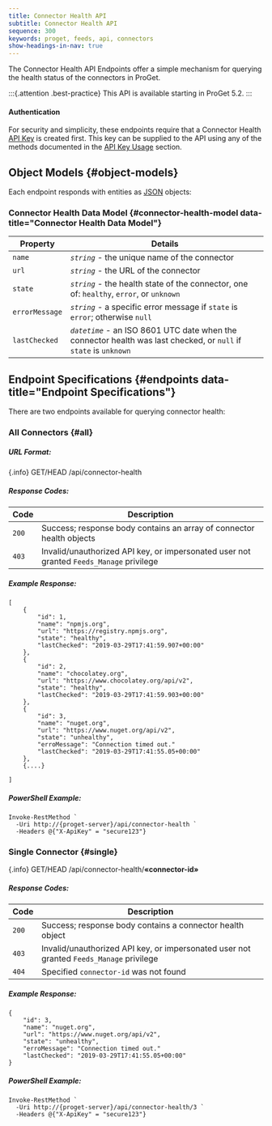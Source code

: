```yaml
---
title: Connector Health API
subtitle: Connector Health API
sequence: 300
keywords: proget, feeds, api, connectors
show-headings-in-nav: true
---
```


The Connector Health API Endpoints offer a simple mechanism for querying the health status of the connectors in ProGet.

:::{.attention .best-practice} 
This API is available starting in ProGet 5.2.
:::

#### Authentication

For security and simplicity, these endpoints require that a Connector Health [API Key](/docs/proget/administration/security/api-keys) is created first. This key can be supplied to the API using any of the methods documented in the [API Key Usage](/docs/proget/administration/security/api-keys#usage) section.

## Object Models {#object-models}

Each endpoint responds with entities as [JSON](http://json.org/) objects:

### Connector Health Data Model {#connector-health-model data-title="Connector Health Data Model"}

| Property | Details |
|---|---|
| `name`        | *`string`* - the unique name of the connector |
| `url`         | *`string`* - the URL of the connector  |
| `state`       | *`string`* - the health state of the connector, one of: `healthy`, `error`, or `unknown` |
| `errorMessage` | *`string`* - a specific error message if `state` is `error`; otherwise `null`  |
| `lastChecked` | *`datetime`* - an ISO 8601 UTC date when the connector health was last checked, or `null` if `state` is `unknown`  |

## Endpoint Specifications {#endpoints data-title="Endpoint Specifications"}

There are two endpoints available for querying connector health:

### All Connectors {#all}

##### URL Format:

{.info} GET/HEAD /api/connector-health

##### Response Codes:

|Code|Description|
|---|---|
| `200` | Success; response body contains an array of connector health objects | 
| `403` | Invalid/unauthorized API key, or impersonated user not granted `Feeds_Manage` privilege |

##### Example Response:

```
[
    {
        "id": 1,
        "name": "npmjs.org",
        "url": "https://registry.npmjs.org",
        "state": "healthy",
        "lastChecked": "2019-03-29T17:41:59.907+00:00"
    },
    {
        "id": 2,
        "name": "chocolatey.org",
        "url": "https://www.chocolatey.org/api/v2",
        "state": "healthy",
        "lastChecked": "2019-03-29T17:41:59.903+00:00"
    },
    {
        "id": 3,
        "name": "nuget.org",
        "url": "https://www.nuget.org/api/v2",
        "state": "unhealthy",
        "erroMessage": "Connection timed out."
        "lastChecked": "2019-03-29T17:41:55.05+00:00"
    },
    {....}

]
```

##### PowerShell Example:

```
Invoke-RestMethod `
  -Uri http://{proget-server}/api/connector-health `
  -Headers @{"X-ApiKey" = "secure123"}
```

### Single Connector {#single}

{.info} GET/HEAD /api/connector-health/**&laquo;connector-id&raquo;**

##### Response Codes:

|Code|Description|
|---|---|
| `200` | Success; response body contains a connector health object | 
| `403` | Invalid/unauthorized API key, or impersonated user not granted `Feeds_Manage` privilege | 
| `404` | Specified `connector-id` was not found | 

##### Example Response:

```
{
    "id": 3,
    "name": "nuget.org",
    "url": "https://www.nuget.org/api/v2",
    "state": "unhealthy",
    "erroMessage": "Connection timed out."
    "lastChecked": "2019-03-29T17:41:55.05+00:00"
}
```

##### PowerShell Example:

```
Invoke-RestMethod `
  -Uri http://{proget-server}/api/connector-health/3 `
  -Headers @{"X-ApiKey" = "secure123"}
```